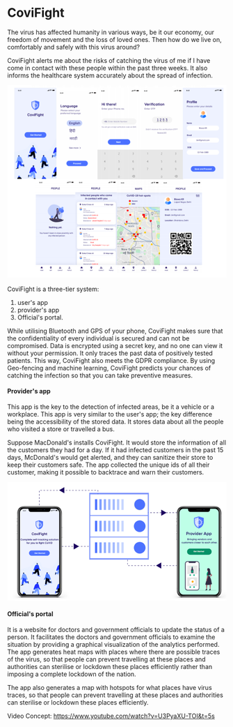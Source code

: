 # CoviFight


The virus has affected humanity in various ways, be it our economy, our freedom of movement and the loss of loved ones. Then how do we live on, comfortably and safely with this virus around?

CoviFight alerts me about the risks of catching the virus of me if I have come in contact with these people within the past three weeks. It also informs the healthcare system accurately about the spread of infection.

![](Images/pic1.png)

CoviFight is a three-tier system:
1) user's app
2) provider's app 
3) Official's portal.

While utilising Bluetooth and GPS of your phone, CoviFight makes sure that the confidentiality of every individual is secured and can not be compromised. Data is encrypted using a secret key, and no one can view it without your permission. It only traces the past data of positively tested patients. This way, CoviFight also meets the GDPR compliance. 
By using Geo-fencing and machine learning, CoviFight predicts your chances of catching the infection so that you can take preventive measures.

#### Provider's app 
This app is the key to the detection of infected areas, be it a vehicle or a workplace. This app is very similar to the user's app; the key difference being the accessibility of the stored data. It stores data about all the people who visited a store or travelled a bus.

Suppose MacDonald's installs CoviFight. It would store the information of all the customers they had for a day. If it had infected customers in the past 15 days, McDonald's would get alerted, and they can sanitize their store to keep their customers safe. The app collected the unique ids of all their customer, making it possible to backtrace and warn their customers.

![](Images/pic2.png)

#### Official's portal 
It is a website for doctors and government officials to update the status of a person. It facilitates the doctors and government officials to examine the situation by providing a graphical visualization of the analytics performed.
The app generates heat maps with places where there are possible traces of the virus, so that people can prevent travelling at these places and authorities can sterilise or lockdown these places efficiently rather than imposing a complete lockdown of the nation.

The app also generates a map with hotspots for what places have virus traces, so that people can prevent travelling at these places and authorities can sterilise or lockdown these places efficiently.

Video Concept: https://www.youtube.com/watch?v=U3PyaXU-TOI&t=5s
